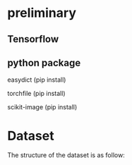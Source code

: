# preliminary

## Tensorflow

## python package

easydict (pip install)

torchfile (pip install)

scikit-image (pip install)

# Dataset

The structure of the dataset is as follow:
